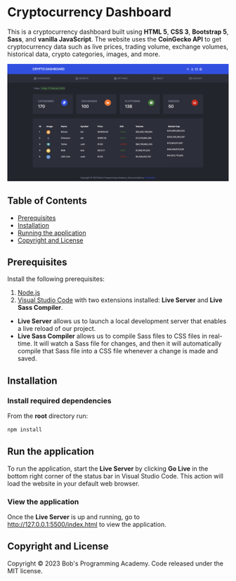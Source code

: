 # Cryptocurrency Dashboard

This is a cryptocurrency dashboard built using **HTML 5**, **CSS 3**, **Bootstrap 5**, **Sass**, and **vanilla JavaScript**. The website uses the **CoinGecko API** to get cryptocurrency data such as live prices, trading volume, exchange volumes, historical data, crypto categories, images, and more.

![plot](https://github.com/BobsProgrammingAcademy/crypto-dashboard-bootstrap-sass-vanilla-js/blob/master/images/main.png?raw=true)

## Table of Contents 
- [Prerequisites](#prerequisites)
- [Installation](#installation)
- [Running the application](#run-the-application)
- [Copyright and License](#copyright-and-license)

## Prerequisites

Install the following prerequisites:

1. [Node.js](https://nodejs.org/en/)
2. [Visual Studio Code](https://code.visualstudio.com/download) with two extensions installed: **Live Server** and **Live Sass Compiler**.
* **Live Server** allows us to launch a local development server that enables a live reload of our project.
* **Live Sass Compiler** allows us to compile Sass files to CSS files in real-time. It will watch a Sass file for changes, and then it will automatically compile that Sass file into a CSS file whenever a change is made and saved.

## Installation

### Install required dependencies

From the **root** directory run:

```bash
npm install
```

## Run the application

To run the application, start the **Live Server** by clicking **Go Live** in the bottom right corner of the status bar in Visual Studio Code. This action will load the website in your default web browser. 

### View the application

Once the **Live Server** is up and running, go to http://127.0.0.1:5500/index.html to view the application.

## Copyright and License

Copyright © 2023 Bob's Programming Academy. Code released under the MIT license.
